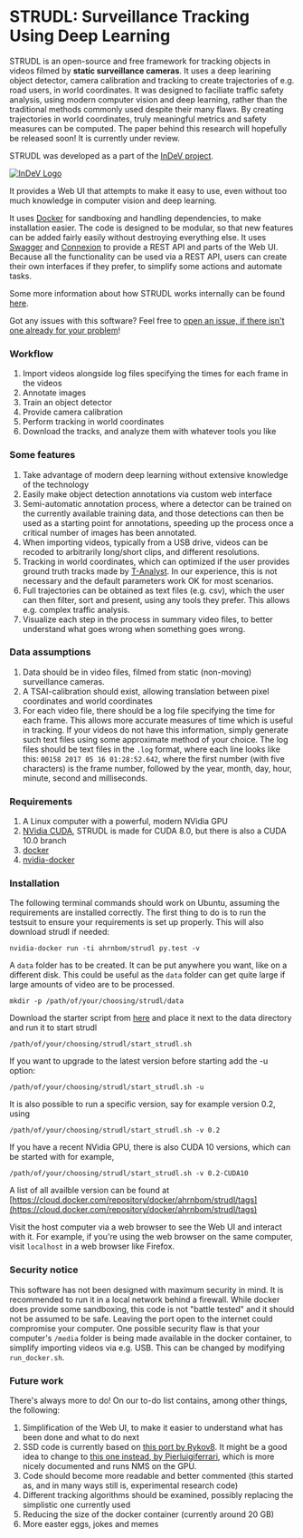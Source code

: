 # STRUDL: Surveillance Tracking Using Deep Learning

STRUDL is an open-source and free framework for tracking objects in videos filmed by **static surveillance cameras**. It uses a deep learining object detector, camera calibration and tracking to create trajectories of e.g. road users, in world coordinates. It was designed to faciliate traffic safety analysis, using modern computer vision and deep learning, rather than the traditional methods commonly used despite their many flaws. By creating trajectories in world coordinates, truly meaningful metrics and safety measures can be computed. The paper behind this research will hopefully be released soon! It is currently under review.

STRUDL was developed as a part of the [InDeV project](https://www.indev-project.eu). 

[![InDeV Logo](https://www.indev-project.eu/SiteGlobals/StyleBundles/CSS/screen/InDeV/indevSub_logo.jpg?__blob=normal&v=10)](https://www.indev-project.eu)

It provides a Web UI that attempts to make it easy to use, even without too much knowledge in computer vision and deep learning. 

It uses [Docker](https://www.docker.com/) for sandboxing and handling dependencies, to make installation easier. The code is designed to be modular, so that new features can be added fairly easily without destroying everything else. It uses [Swagger](https://swagger.io/) and [Connexion](https://github.com/zalando/connexion) to provide a REST API and parts of the Web UI. Because all the functionality can be used via a REST API, users can create their own interfaces if they prefer, to simplify some actions and automate tasks.

Some more information about how STRUDL works internally can be found [here](details.md).

Got any issues with this software? Feel free to [open an issue, if there isn't one already for your problem](https://github.com/ahrnbom/strudl/issues)!

### Workflow
1. Import videos alongside log files specifying the times for each frame in the videos
2. Annotate images
3. Train an object detector
4. Provide camera calibration
5. Perform tracking in world coordinates
6. Download the tracks, and analyze them with whatever tools you like

### Some features
1. Take advantage of modern deep learning without extensive knowledge of the technology
1. Easily make object detection annotations via custom web interface
1. Semi-automatic annotation process, where a detector can be trained on the currently available training data, and those detections can then be used as a starting point for annotations, speeding up the process once a critical number of images has been annotated.
1. When importing videos, typically from a USB drive, videos can be recoded to arbitrarily long/short clips, and different resolutions.
1. Tracking in world coordinates, which can optimized if the user provides ground truth tracks made by [T-Analyst](https://bitbucket.org/TrafficAndRoads/tanalyst/wiki/Manual). In our experience, this is not necessary and the default parameters work OK for most scenarios.
1. Full trajectories can be obtained as text files (e.g. csv), which the user can then filter, sort and present, using any tools they prefer. This allows e.g. complex traffic analysis.
1. Visualize each step in the process in summary video files, to better understand what goes wrong when something goes wrong.

### Data assumptions
1. Data should be in video files, filmed from static (non-moving) surveillance cameras.
1. A TSAI-calibration should exist, allowing translation between pixel coordinates and world coordinates
1. For each video file, there should be a log file specifying the time for each frame. This allows more accurate measures of time which is useful in tracking. If your videos do not have this information, simply generate such text files using some approximate method of your choice. The log files should be text files in the `.log` format, where each line looks like this: `00158 2017 05 16 01:28:52.642`, where the first number (with five characters) is the frame number, followed by the year, month, day, hour, minute, second and milliseconds.

### Requirements

1. A Linux computer with a powerful, modern NVidia GPU
1. [NVidia CUDA](https://developer.nvidia.com/cuda-downloads), STRUDL is made for CUDA 8.0, but there is also a CUDA 10.0 branch 
1. [docker](https://docs.docker.com/install/)
1. [nvidia-docker](https://github.com/NVIDIA/nvidia-docker)

### Installation
The following terminal commands should work on Ubuntu, assuming the requirements are installed correctly. The first thing to do is to run the testsuit to ensure your requirements is set up properly. This will also download strudl if needed:

```
nvidia-docker run -ti ahrnbom/strudl py.test -v
```

A `data` folder has to be created. It can be put anywhere you want, like on a different disk. This could be useful as the `data` folder can get quite large if large amounts of video are to be processed.

```
mkdir -p /path/of/your/choosing/strudl/data
```

Download the starter script from [here](https://raw.githubusercontent.com/ahrnbom/strudl/master/start_strudl.sh) and place it next to the data directory and run it to start strudl
```
/path/of/your/choosing/strudl/start_strudl.sh
```

If you want to upgrade to the latest version before starting add the -u option:
```
/path/of/your/choosing/strudl/start_strudl.sh -u
```

It is also possible to run a specific version, say for example version 0.2, using
```
/path/of/your/choosing/strudl/start_strudl.sh -v 0.2
```

If you have a recent NVidia GPU, there is also CUDA 10 versions, which can be started with for example,
```
/path/of/your/choosing/strudl/start_strudl.sh -v 0.2-CUDA10
```

A list of all availble version can be found at [https://cloud.docker.com/repository/docker/ahrnbom/strudl/tags](https://cloud.docker.com/repository/docker/ahrnbom/strudl/tags)


Visit the host computer via a web browser to see the Web UI and interact with it. For example, if you're using the web browser on the same computer, visit `localhost` in a web browser like Firefox.

### Security notice
This software has not been designed with maximum security in mind. It is recommended to run it in a local network behind a firewall. While docker does provide some sandboxing, this code is not "battle tested" and it should not be assumed to be safe. Leaving the port open to the internet could compromise your computer. One possible security flaw is that your computer's `/media` folder is being made available in the docker container, to simplify importing videos via e.g. USB. This can be changed by modifying `run_docker.sh`.

### Future work
There's always more to do! On our to-do list contains, among other things, the following:

1. Simplification of the Web UI, to make it easier to understand what has been done and what to do next
1. SSD code is currently based on [this port by Rykov8](https://github.com/rykov8/ssd_keras). It might be a good idea to change to [this one instead, by Pierluigiferrari](https://github.com/pierluigiferrari/ssd_keras), which is more nicely documented and runs NMS on the GPU.
1. Code should become more readable and better commented (this started as, and in many ways still is, experimental research code)
1. Different tracking algorithms should be examined, possibly replacing the simplistic one currently used
1. Reducing the size of the docker container (currently around 20 GB)
1. More easter eggs, jokes and memes 
